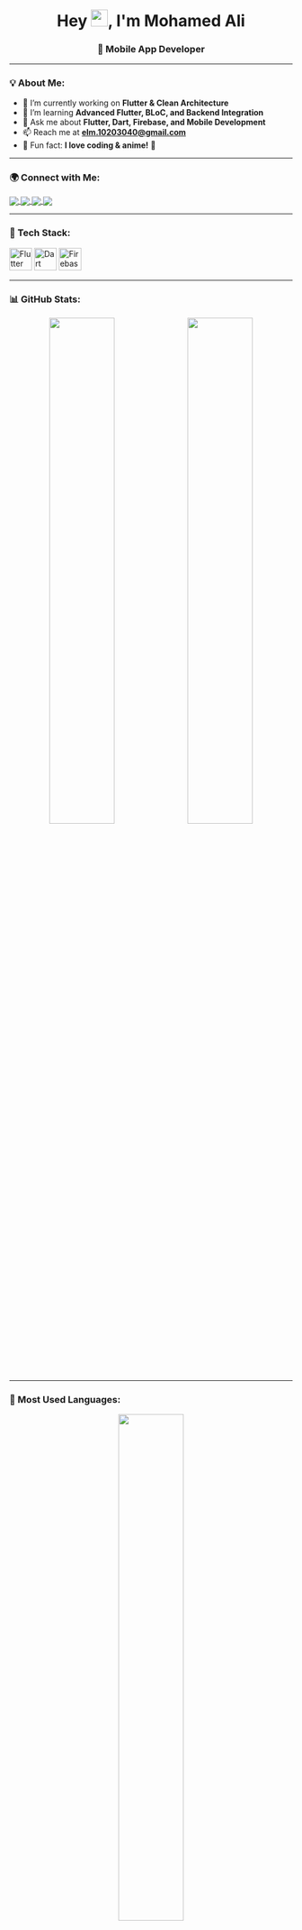 

<h1 align="center">Hey <img src="https://media.giphy.com/media/hvRJCLFzcasrR4ia7z/giphy.gif" width="30px"/>, I'm Mohamed Ali</h1>
<h3 align="center">🚀 Mobile App Developer</h3>

---

### 💡 About Me:
- 🔭 I’m currently working on **Flutter & Clean Architecture**
- 🌱 I’m learning **Advanced Flutter, BLoC, and Backend Integration**
- 💬 Ask me about **Flutter, Dart, Firebase, and Mobile Development**
- 📫 Reach me at **[elm.10203040@gmail.com](mailto:your-email@example.com)**  
- 🎯 Fun fact: **I love coding & anime!** 🎥

---

### 🌍 Connect with Me:
<p align="left">
<a href="https://www.linkedin.com/in/mohamed-ali-7x/" target="_blank">
  <img align="center" src="https://img.shields.io/badge/LinkedIn-0077B5?style=for-the-badge&logo=linkedin&logoColor=white" />
</a>
<a href="https://www.facebook.com/MOMO7ALIX" target="_blank">
  <img align="center" src="https://img.shields.io/badge/Facebook-1877F2?style=for-the-badge&logo=facebook&logoColor=white" />
</a>
<a href="https://x.com/MOMO7XALI" target="_blank">
  <img align="center" src="https://img.shields.io/badge/Twitter-1DA1F2?style=for-the-badge&logo=twitter&logoColor=white" />
</a>
<a href="https://github.com/MOMO7ALI" target="_blank">
  <img align="center" src="https://img.shields.io/badge/GitHub-181717?style=for-the-badge&logo=github&logoColor=white" />
</a>
</p>

---

### 🚀 Tech Stack:
<p align="left">
  <img src="https://cdn.jsdelivr.net/gh/devicons/devicon/icons/flutter/flutter-original.svg" alt="Flutter" width="40" height="40"/>
  <img src="https://cdn.jsdelivr.net/gh/devicons/devicon/icons/dart/dart-original.svg" alt="Dart" width="40" height="40"/>
  <img src="https://cdn.jsdelivr.net/gh/devicons/devicon/icons/firebase/firebase-plain.svg" alt="Firebase" width="40" height="40"/>

</p>

---

### 📊 GitHub Stats:
<p align="center">
  <img src="https://github-readme-stats.vercel.app/api?username=MOMO7ALI&show_icons=true&theme=radical&hide_border=true" width="48%" />
  <img src="https://github-readme-streak-stats.herokuapp.com/?user=MOMO7ALI&theme=radical&hide_border=true" width="48%" />
</p>

---

### 🚀 Most Used Languages:
<p align="center">
  <img src="https://github-readme-stats.vercel.app/api/top-langs/?username=MOMO7ALI&layout=compact&theme=radical&hide_border=true" width="48%" />
</p>

---

### 🎯 Contribution Graph:
<p align="center">
  <img src="https://activity-graph.herokuapp.com/graph?username=MOMO7ALI&theme=radical&hide_border=true" />
</p>

---

### 📊 Profile Views:
<p align="left">
  <img src="https://komarev.com/ghpvc/?username=MOMO7ALI&label=Profile%20Views&color=0e75b6&style=flat" />
</p>

---

### 🎬 Random Anime GIF:
<p align="center">
  <img src="https://media.giphy.com/media/ZVik7pBtu9dNS/giphy.gif" width="500"/>
</p>
